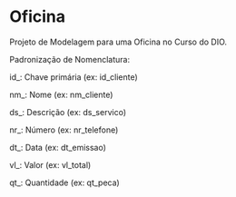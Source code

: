 # Oficina
Projeto de Modelagem para uma Oficina no Curso do DIO.

Padronização de Nomenclatura:

id_: Chave primária (ex: id_cliente)

nm_: Nome (ex: nm_cliente)

ds_: Descrição (ex: ds_servico)

nr_: Número (ex: nr_telefone)

dt_: Data (ex: dt_emissao)

vl_: Valor (ex: vl_total)

qt_: Quantidade (ex: qt_peca)
